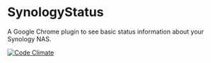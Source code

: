 # SynologyStatus
A Google Chrome plugin to see basic status information about your Synology NAS.

[![Code Climate](https://codeclimate.com/github/taurgis/SynologyStatus/badges/gpa.svg)](https://codeclimate.com/github/taurgis/SynologyStatus)
